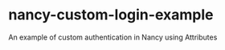 nancy-custom-login-example
==========================

An example of custom authentication in Nancy using Attributes